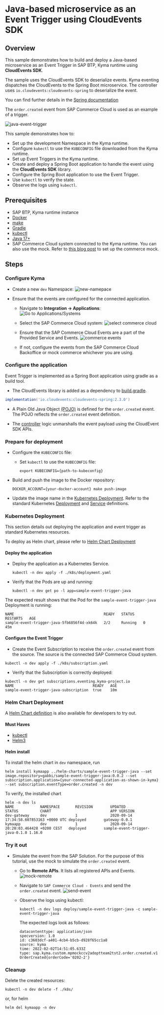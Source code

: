 # Java-based microservice as an Event Trigger using CloudEvents SDK

## Overview

This sample demonstrates how to build and deploy a Java-based microservice as an Event Trigger in SAP BTP, Kyma runtime using **CloudEvents SDK**.

The sample uses the CloudEvents SDK to deserialize events. Kyma eventing dispatches the CloudEvents to the Spring Boot microservice. The controller uses `io.cloudevents:cloudevents-spring` to deserialize the event.

You can find further details in the [Spring documentation]( https://cloudevents.github.io/sdk-java/spring.html)

The `order.created` event from SAP Commerce Cloud is used as an example of a trigger.

![java-event-trigger](assets/java-event-trigger.png)

This sample demonstrates how to:

* Set up the development Namespace in the Kyma runtime.
* Configure `kubectl` to use the `KUBECONFIG` file downloaded from the Kyma runtime.
* Set up Event Triggers in the Kyma runtime.
* Create and deploy a Spring Boot application to handle the event using the **CloudEvents SDK** library.
* Configure the Spring Boot application to use the Event Trigger.
* Use `kubectl` to verify the state.
* Observe the logs using `kubectl`.

## Prerequisites

* SAP BTP, Kyma runtime instance
* [Docker](https://www.docker.com/)
* [make](https://www.gnu.org/software/make/)
* [Gradle](https://gradle.org/)
* [kubectl](https://kubernetes.io/docs/tasks/tools/install-kubectl/)
* [Java 17+](https://openjdk.java.net/projects/jdk/17/)
* SAP Commerce Cloud system connected to the Kyma runtime. You can also use the mock. Refer to [this blog post](https://blogs.sap.com/2020/06/17/sap-cloud-platform-extension-factory-kyma-runtime-mock-applications/) to set up the commerce mock.

## Steps

### Configure Kyma

* Create a new `dev` Namespace:
![new-namepace](assets/new-namespace.png)

* Ensure that the events are configured for the connected application.

  * Navigate to **Integration -> Applications**:
  ![Go to Applications/Systems](assets/go-to-applications.png)

  * Select the SAP Commerce Cloud system:
  ![select commerce cloud](assets/select-commece-application.png)

  * Ensure that the SAP Commerce Cloud Events are a part of the Provided Service and Events.
  ![commerce events](assets/commerce-events.png)

  * If not, configure the events from the SAP Commerce Cloud Backoffice or mock commerce whichever you are using.

### Configure the application

Event Trigger is implemented as a Spring Boot application using gradle as a build tool.

* The CloudEvents library is added as a dependency to [build.gradle](./build.gradle).

```groovy
implementation('io.cloudevents:cloudevents-spring:2.3.0')
```

* A Plain Old Java Object [(POJO)](src/main/java/dev/kyma/samples/trigger/model/OrderCreated.java) is defined for the `order.created` event. The POJO reflects the `order.created` event definition.

* The [controller](src/main/java/dev/kyma/samples/trigger/controllers/EventHandler.java) logic unmarshalls the event payload using the CloudEvent SDK APIs.

### Prepare for deployment

* Configure the `KUBECONFIG` file:

  * Set `kubectl` to use the `KUBECONFIG` file:

    ```shell script
    export KUBECONFIG={path-to-kubeconfig}
    ```

* Build and push the image to the Docker repository:

   ```shell script
   DOCKER_ACCOUNT={your-docker-account} make push-image
   ```

* Update the image name in the [Kubernetes Deployment](k8s/deployment.yaml). Refer to the standard Kubernetes [Deployment](https://kubernetes.io/docs/concepts/workloads/controllers/deployment/) and [Service](https://kubernetes.io/docs/concepts/services-networking/service/) definitions.

### Kubernetes Deployment

This section details out deploying the application and event trigger as standard Kubernetes resources.

To deploy as Helm chart, please refer to [Helm Chart Deployment](#helm-chart-deployment)

#### Deploy the application

* Deploy the application as a Kubernetes Service.

   ```shell script
   kubectl -n dev apply -f ./k8s/deployment.yaml
   ```

* Verify that the Pods are up and running:

   ```shell script
   kubectl -n dev get po -l app=sample-event-trigger-java
   ```

The expected result shows that the Pod for the `sample-event-trigger-java` Deployment is running:

```shell script
NAME                                         READY   STATUS    RESTARTS   AGE
sample-event-trigger-java-5fb6856f4d-xk64k   2/2     Running   0          45m
```

#### Configure the Event Trigger

* Create the Event Subscription to receive the `order.created` event from the source. The source is the connected SAP Commerce Cloud system.

```shell script
kubectl -n dev apply -f ./k8s/subscription.yaml
```

* Verify that the Subscription is correctly deployed:

```shell script
kubectl -n dev get subscriptions.eventing.kyma-project.io
NAME                                    READY   AGE
sample-event-trigger-java-subscription  true    10m
```

### Helm Chart Deployment

A [Helm Chart definition](../helm-charts/sample-event-trigger-java/README.md) is also available for developers to try out.

#### Must Haves

* [kubectl](https://kubernetes.io/docs/tasks/tools/install-kubectl/)
* [Helm3](https://helm.sh/docs/intro/install/)

#### Helm install

To install the helm chart in `dev` namespace, run

 ```shell script
helm install kymaapp ../helm-charts/sample-event-trigger-java --set image.repository=gabbi/sample-event-trigger-java:0.0.2 --set subscription.application={your-connected-application-as-shown-in-kyma} --set subscription.eventType=order.created -n dev
```

To verify, the installed chart

```shell script
helm -n dev ls
NAME            NAMESPACE       REVISION        UPDATED                                 STATUS          CHART                           APP VERSION
dev-gateway     dev             1               2020-09-14 17:34:58.607853163 +0000 UTC deployed        gateway-0.0.1
kymaapp         dev             1               2020-09-14 20:20:03.464428 +0200 CEST   deployed        sample-event-trigger-java-0.1.0 1.16.0
```

### Try it out

* Simulate the event from the SAP Solution. For the purpose of this tutorial, use the mock to simulate the `order.created` event.

  * Go to **Remote APIs**. It lists all registered APIs and Events.
    ![mock-remote](assets/mock-remote-apis.png)

  * Navigate to `SAP Commerce Cloud - Events` and send the `order.created` event.
    ![send-event](assets/mock-send-event.png)

  * Observe the logs using kubectl:

      ```shell script
      kubectl -n dev logs deploy/sample-event-trigger-java -c sample-event-trigger-java
      ```

      The expected logs look as follows:

      ```shell script
      datacontenttype: application/json
      specversion: 1.0
      id: c3603dcf-a401-4cb4-b5cb-d928f65cc1a8
      source: kyma
      time: 2022-02-02T14:51:05.633Z
      type: sap.kyma.custom.mpmockccv2adoptteam2tst2.order.created.v1
      OrderCreated{orderCode='0202-2'}
      ```

### Cleanup

Delete the created resources:

```shell
kubectl -n dev delete -f ./k8s/
```

or, for helm

```shell
helm del kymaapp -n dev
```
